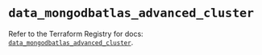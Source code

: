# `data_mongodbatlas_advanced_cluster`

Refer to the Terraform Registry for docs: [`data_mongodbatlas_advanced_cluster`](https://registry.terraform.io/providers/mongodb/mongodbatlas/1.28.0/docs/data-sources/advanced_cluster).
